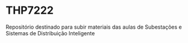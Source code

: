 # THP7222
Repositório destinado para subir materiais das aulas de Subestações e Sistemas de Distribuição Inteligente 
